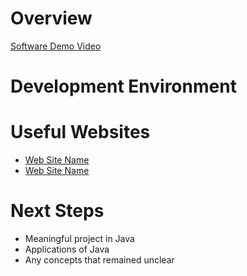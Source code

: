# Overview

<!-- {Important! Do not say in this section that this is college assignment. Talk about what you are trying to accomplish as a software engineer to further your learning.} -->

<!-- {Provide a description of the software that you wrote to demonstrate the Java language.} -->

<!-- {Describe your purpose for writing this software.} -->

<!-- {Provide a link to your YouTube demonstration. It should be a 4-5 minute demo of the software running and a walkthrough of the code. Focus should be on sharing what you learned about the language syntax.} -->

[Software Demo Video](http://youtube.link.goes.here)

# Development Environment

<!-- {Describe the tools that you used to develop the software} -->

<!-- {Describe the programming language that you used and any libraries.} -->

# Useful Websites

<!-- {Make a list of websites that you found helpful in this project} -->

- [Web Site Name](http://url.link.goes.here)
- [Web Site Name](http://url.link.goes.here)

# Next Steps

<!-- {Make a list of things that you need to fix, improve, and add in the future.} -->

- Meaningful project in Java
- Applications of Java
- Any concepts that remained unclear
